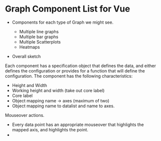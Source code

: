 # Graph Component List for Vue
* Components for each type of Graph we might see. 
   * Multiple line graphs
   * Multiple bar graphs
   * Multiple Scatterplots
   * Heatmaps
   
* Overall sketch

Each component has a specification object that defines the data, and either defines the configuration
or provides for a function that will define the configuration.  The component has the following characteristics: 
* Height and Width
* Working height and width (take out core label)
* Core label
* Object mapping name -> axes (maximum of two)
* Object mapping name to datalist and name to axes. 

Mouseover actions. 
* Every data point has an appropriate mouseover that highlights the mapped axis, and highlights the point. 
* 